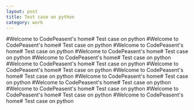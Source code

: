 ```yaml
---
layout: post
title: Test case on python
category: work
---
```

#Welcome to CodePeasent's home#
Test case on python
#Welcome to CodePeasent's home#
Test case on python
#Welcome to CodePeasent's home#
Test case on python
#Welcome to CodePeasent's home#
Test case on python
#Welcome to CodePeasent's home#
Test case on python
#Welcome to CodePeasent's home#
Test case on python
#Welcome to CodePeasent's home#
Test case on python
#Welcome to CodePeasent's home#
Test case on python
#Welcome to CodePeasent's home#
Test case on python
#Welcome to CodePeasent's home#
Test case on python
#Welcome to CodePeasent's home#
Test case on python
#Welcome to CodePeasent's home#
Test case on python
#Welcome to CodePeasent's home#
Test case on python